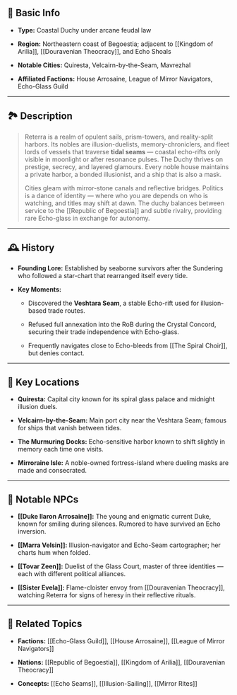 ## 📍 Basic Info

- **Type:** Coastal Duchy under arcane feudal law
    
- **Region:** Northeastern coast of Begoestia; adjacent to [[Kingdom of Arilia]], [[Douravenian Theocracy]], and Echo Shoals
    
- **Notable Cities:** Quiresta, Velcairn-by-the-Seam, Mavrezhal
    
- **Affiliated Factions:** House Arrosaine, League of Mirror Navigators, Echo-Glass Guild
    

---

## 🏞️ Description

> Reterra is a realm of opulent sails, prism-towers, and reality-split harbors. Its nobles are illusion-duelists, memory-chroniclers, and fleet lords of vessels that traverse **tidal seams** — coastal echo-rifts only visible in moonlight or after resonance pulses. The Duchy thrives on prestige, secrecy, and layered glamours. Every noble house maintains a private harbor, a bonded illusionist, and a ship that is also a mask.
> 
> Cities gleam with mirror-stone canals and reflective bridges. Politics is a dance of identity — where who you are depends on who is watching, and titles may shift at dawn. The duchy balances between service to the [[Republic of Begoestia]] and subtle rivalry, providing rare Echo-glass in exchange for autonomy.

---

## 🕰️ History

- **Founding Lore:** Established by seaborne survivors after the Sundering who followed a star-chart that rearranged itself every tide.
    
- **Key Moments:**
    
    - Discovered the **Veshtara Seam**, a stable Echo-rift used for illusion-based trade routes.
        
    - Refused full annexation into the RoB during the Crystal Concord, securing their trade independence with Echo-glass.
        
    - Frequently navigates close to Echo-bleeds from [[The Spiral Choir]], but denies contact.
        

---

## 🌟 Key Locations

- **Quiresta:** Capital city known for its spiral glass palace and midnight illusion duels.
    
- **Velcairn-by-the-Seam:** Main port city near the Veshtara Seam; famous for ships that vanish between tides.
    
- **The Murmuring Docks:** Echo-sensitive harbor known to shift slightly in memory each time one visits.
    
- **Mirroraine Isle:** A noble-owned fortress-island where dueling masks are made and consecrated.
    

---

## 🧑 Notable NPCs

- **[[Duke Ilaron Arrosaine]]:** The young and enigmatic current Duke, known for smiling during silences. Rumored to have survived an Echo inversion.
    
- **[[Marra Velsin]]:** Illusion-navigator and Echo-Seam cartographer; her charts hum when folded.
    
- **[[Tovar Zeen]]:** Duelist of the Glass Court, master of three identities — each with different political alliances.
    
- **[[Sister Evela]]:** Flame-cloister envoy from [[Douravenian Theocracy]], watching Reterra for signs of heresy in their reflective rituals.
    

---

## 🔗 Related Topics

- **Factions:** [[Echo-Glass Guild]], [[House Arrosaine]], [[League of Mirror Navigators]]
    
- **Nations:** [[Republic of Begoestia]], [[Kingdom of Arilia]], [[Douravenian Theocracy]]
    
- **Concepts:** [[Echo Seams]], [[Illusion-Sailing]], [[Mirror Rites]]